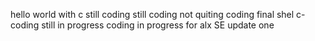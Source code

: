 hello world with c
still coding
still coding not quiting
coding final shel
c-coding still in progress
coding in progress for alx SE
update one 
